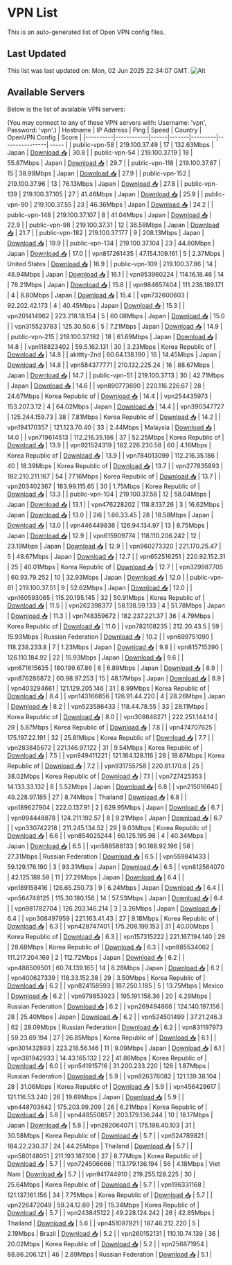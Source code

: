 # VPN List

This is an auto-generated list of Open VPN config files.

## Last Updated

This list was last updated on: Mon, 02 Jun 2025 22:34:07 GMT.
![Alt](https://repobeats.axiom.co/api/embed/186b98318ef1479477931607c1ad7d823f12451f.svg "Repobeats analytics image")

## Available Servers

Below is the list of available VPN servers:

(You may connect to any of these VPN servers with: Username: 'vpn', Password: 'vpn'.)
| Hostname | IP Address | Ping | Speed | Country | OpenVPN Config | Score |
|----------|------------|------|-------|---------|----------------| ----- |
| public-vpn-58 | 219.100.37.49 | 17 | 132.63Mbps | Japan | [Download 📥](./configs/server_0_JP.ovpn) | 30.8 |
| public-vpn-54 | 219.100.37.19 | 18 | 55.87Mbps | Japan | [Download 📥](./configs/server_1_JP.ovpn) | 29.7 |
| public-vpn-118 | 219.100.37.87 | 15 | 38.98Mbps | Japan | [Download 📥](./configs/server_2_JP.ovpn) | 27.9 |
| public-vpn-152 | 219.100.37.96 | 13 | 76.13Mbps | Japan | [Download 📥](./configs/server_3_JP.ovpn) | 27.8 |
| public-vpn-139 | 219.100.37.105 | 27 | 41.46Mbps | Japan | [Download 📥](./configs/server_4_JP.ovpn) | 25.9 |
| public-vpn-90 | 219.100.37.55 | 23 | 46.36Mbps | Japan | [Download 📥](./configs/server_5_JP.ovpn) | 24.2 |
| public-vpn-148 | 219.100.37.107 | 8 | 41.04Mbps | Japan | [Download 📥](./configs/server_6_JP.ovpn) | 22.9 |
| public-vpn-98 | 219.100.37.31 | 12 | 36.58Mbps | Japan | [Download 📥](./configs/server_7_JP.ovpn) | 21.7 |
| public-vpn-182 | 219.100.37.177 | 9 | 208.13Mbps | Japan | [Download 📥](./configs/server_8_JP.ovpn) | 19.9 |
| public-vpn-134 | 219.100.37.104 | 23 | 44.80Mbps | Japan | [Download 📥](./configs/server_9_JP.ovpn) | 17.0 |
| vpn817261435 | 47.154.109.161 | 5 | 2.37Mbps | United States | [Download 📥](./configs/server_10_US.ovpn) | 16.9 |
| public-vpn-109 | 219.100.37.86 | 14 | 48.94Mbps | Japan | [Download 📥](./configs/server_11_JP.ovpn) | 16.1 |
| vpn953960224 | 114.16.18.46 | 14 | 78.21Mbps | Japan | [Download 📥](./configs/server_12_JP.ovpn) | 15.8 |
| vpn984657404 | 111.238.189.171 | 4 | 8.80Mbps | Japan | [Download 📥](./configs/server_13_JP.ovpn) | 15.4 |
| vpn732600603 | 92.202.42.173 | 4 | 40.45Mbps | Japan | [Download 📥](./configs/server_14_JP.ovpn) | 15.3 |
| vpn201414962 | 223.218.18.154 | 5 | 60.08Mbps | Japan | [Download 📥](./configs/server_15_JP.ovpn) | 15.0 |
| vpn315523783 | 125.30.50.6 | 5 | 7.21Mbps | Japan | [Download 📥](./configs/server_16_JP.ovpn) | 14.9 |
| public-vpn-215 | 219.100.37.182 | 18 | 61.69Mbps | Japan | [Download 📥](./configs/server_17_JP.ovpn) | 14.8 |
| vpn118823402 | 59.5.162.131 | 30 | 3.23Mbps | Korea Republic of | [Download 📥](./configs/server_18_KR.ovpn) | 14.8 |
| akittty-2nd | 60.64.138.190 | 16 | 14.45Mbps | Japan | [Download 📥](./configs/server_19_JP.ovpn) | 14.8 |
| vpn584377771 | 210.132.225.24 | 16 | 88.67Mbps | Japan | [Download 📥](./configs/server_20_JP.ovpn) | 14.7 |
| public-vpn-51 | 219.100.37.13 | 30 | 42.71Mbps | Japan | [Download 📥](./configs/server_21_JP.ovpn) | 14.6 |
| vpn890773690 | 220.116.226.67 | 28 | 24.67Mbps | Korea Republic of | [Download 📥](./configs/server_22_KR.ovpn) | 14.4 |
| vpn254435973 | 153.207.3.12 | 4 | 64.02Mbps | Japan | [Download 📥](./configs/server_23_JP.ovpn) | 14.4 |
| vpn390347727 | 125.244.159.73 | 38 | 7.81Mbps | Korea Republic of | [Download 📥](./configs/server_24_KR.ovpn) | 14.2 |
| vpn194170357 | 121.123.70.40 | 33 | 2.44Mbps | Malaysia | [Download 📥](./configs/server_25_MY.ovpn) | 14.0 |
| vpn719614513 | 112.216.35.186 | 37 | 52.25Mbps | Korea Republic of | [Download 📥](./configs/server_26_KR.ovpn) | 13.9 |
| vpn921524319 | 182.226.230.58 | 60 | 4.16Mbps | Korea Republic of | [Download 📥](./configs/server_27_KR.ovpn) | 13.9 |
| vpn784013099 | 112.216.35.186 | 40 | 18.39Mbps | Korea Republic of | [Download 📥](./configs/server_28_KR.ovpn) | 13.7 |
| vpn277835893 | 182.210.211.167 | 54 | 77.16Mbps | Korea Republic of | [Download 📥](./configs/server_29_KR.ovpn) | 13.7 |
| vpn203402367 | 183.99.115.65 | 30 | 1.75Mbps | Korea Republic of | [Download 📥](./configs/server_30_KR.ovpn) | 13.3 |
| public-vpn-104 | 219.100.37.58 | 12 | 58.04Mbps | Japan | [Download 📥](./configs/server_31_JP.ovpn) | 13.1 |
| vpn476228202 | 118.8.137.26 | 3 | 16.62Mbps | Japan | [Download 📥](./configs/server_32_JP.ovpn) | 13.0 |
| 2i6 | 1.66.33.45 | 28 | 18.58Mbps | Japan | [Download 📥](./configs/server_33_JP.ovpn) | 13.0 |
| vpn446449836 | 126.94.134.97 | 13 | 8.75Mbps | Japan | [Download 📥](./configs/server_34_JP.ovpn) | 12.9 |
| vpn615909774 | 118.110.206.242 | 12 | 23.19Mbps | Japan | [Download 📥](./configs/server_35_JP.ovpn) | 12.9 |
| vpn960273320 | 221.170.25.47 | 5 | 48.67Mbps | Japan | [Download 📥](./configs/server_36_JP.ovpn) | 12.7 |
| vpn652516251 | 220.92.152.31 | 25 | 40.01Mbps | Korea Republic of | [Download 📥](./configs/server_37_KR.ovpn) | 12.7 |
| vpn329987705 | 60.93.79.252 | 10 | 32.93Mbps | Japan | [Download 📥](./configs/server_38_JP.ovpn) | 12.0 |
| public-vpn-61 | 219.100.37.51 | 9 | 52.62Mbps | Japan | [Download 📥](./configs/server_39_JP.ovpn) | 12.0 |
| vpn160593065 | 115.20.195.145 | 32 | 50.91Mbps | Korea Republic of | [Download 📥](./configs/server_40_KR.ovpn) | 11.5 |
| vpn262398377 | 58.138.59.133 | 4 | 51.78Mbps | Japan | [Download 📥](./configs/server_41_JP.ovpn) | 11.3 |
| vpn748359672 | 182.237.221.37 | 36 | 4.79Mbps | Korea Republic of | [Download 📥](./configs/server_42_KR.ovpn) | 11.0 |
| vpn782108235 | 212.20.43.5 | 59 | 15.93Mbps | Russian Federation | [Download 📥](./configs/server_43_RU.ovpn) | 10.2 |
| vpn699751090 | 118.238.233.8 | 7 | 1.23Mbps | Japan | [Download 📥](./configs/server_44_JP.ovpn) | 9.8 |
| vpn815715390 | 126.110.184.92 | 22 | 15.93Mbps | Japan | [Download 📥](./configs/server_45_JP.ovpn) | 9.6 |
| vpn671615635 | 180.199.67.86 | 8 | 6.89Mbps | Japan | [Download 📥](./configs/server_46_JP.ovpn) | 8.9 |
| vpn876286872 | 60.98.97.253 | 15 | 48.17Mbps | Japan | [Download 📥](./configs/server_47_JP.ovpn) | 8.9 |
| vpn403294661 | 121.129.205.146 | 31 | 8.99Mbps | Korea Republic of | [Download 📥](./configs/server_48_KR.ovpn) | 8.4 |
| vpn143166856 | 126.91.44.220 | 4 | 28.26Mbps | Japan | [Download 📥](./configs/server_49_JP.ovpn) | 8.2 |
| vpn523586433 | 118.44.78.55 | 33 | 28.11Mbps | Korea Republic of | [Download 📥](./configs/server_50_KR.ovpn) | 8.0 |
| vpn309846271 | 222.251.144.14 | 29 | 5.87Mbps | Korea Republic of | [Download 📥](./configs/server_51_KR.ovpn) | 7.8 |
| vpn474707625 | 175.197.22.191 | 32 | 25.81Mbps | Korea Republic of | [Download 📥](./configs/server_52_KR.ovpn) | 7.7 |
| vpn283845672 | 221.146.97.122 | 31 | 9.54Mbps | Korea Republic of | [Download 📥](./configs/server_53_KR.ovpn) | 7.5 |
| vpn949411221 | 121.164.128.116 | 28 | 18.67Mbps | Korea Republic of | [Download 📥](./configs/server_54_KR.ovpn) | 7.2 |
| vpn931755758 | 220.81.170.8 | 25 | 38.02Mbps | Korea Republic of | [Download 📥](./configs/server_55_KR.ovpn) | 7.1 |
| vpn727425353 | 14.133.33.132 | 8 | 5.52Mbps | Japan | [Download 📥](./configs/server_56_JP.ovpn) | 6.8 |
| vpn215016640 | 49.228.97.185 | 27 | 8.74Mbps | Thailand | [Download 📥](./configs/server_57_TH.ovpn) | 6.8 |
| vpn189627904 | 222.0.137.91 | 2 | 629.95Mbps | Japan | [Download 📥](./configs/server_58_JP.ovpn) | 6.7 |
| vpn994448878 | 124.211.192.57 | 8 | 9.21Mbps | Japan | [Download 📥](./configs/server_59_JP.ovpn) | 6.7 |
| vpn330742218 | 211.245.134.52 | 29 | 9.03Mbps | Korea Republic of | [Download 📥](./configs/server_60_KR.ovpn) | 6.6 |
| vpn854025244 | 60.125.195.98 | 4 | 40.34Mbps | Japan | [Download 📥](./configs/server_61_JP.ovpn) | 6.5 |
| vpn588588133 | 90.188.92.196 | 58 | 27.31Mbps | Russian Federation | [Download 📥](./configs/server_62_RU.ovpn) | 6.5 |
| vpn559841433 | 59.129.176.190 | 3 | 93.31Mbps | Japan | [Download 📥](./configs/server_63_JP.ovpn) | 6.5 |
| vpn812564070 | 42.125.188.59 | 11 | 27.29Mbps | Japan | [Download 📥](./configs/server_64_JP.ovpn) | 6.4 |
| vpn189158416 | 126.65.250.73 | 9 | 6.24Mbps | Japan | [Download 📥](./configs/server_65_JP.ovpn) | 6.4 |
| vpn564748125 | 115.30.180.156 | 14 | 57.53Mbps | Japan | [Download 📥](./configs/server_66_JP.ovpn) | 6.4 |
| vpn981782704 | 126.203.146.214 | 3 | 3.26Mbps | Japan | [Download 📥](./configs/server_67_JP.ovpn) | 6.4 |
| vpn308497959 | 221.163.41.43 | 27 | 9.18Mbps | Korea Republic of | [Download 📥](./configs/server_68_KR.ovpn) | 6.3 |
| vpn428747401 | 175.208.199.153 | 31 | 40.00Mbps | Korea Republic of | [Download 📥](./configs/server_69_KR.ovpn) | 6.3 |
| vpn157315222 | 221.167.194.140 | 28 | 28.68Mbps | Korea Republic of | [Download 📥](./configs/server_70_KR.ovpn) | 6.3 |
| vpn885534062 | 111.217.204.169 | 2 | 112.72Mbps | Japan | [Download 📥](./configs/server_71_JP.ovpn) | 6.2 |
| vpn488509501 | 60.74.139.165 | 14 | 8.28Mbps | Japan | [Download 📥](./configs/server_72_JP.ovpn) | 6.2 |
| vpn400627339 | 118.33.152.38 | 29 | 3.50Mbps | Korea Republic of | [Download 📥](./configs/server_73_KR.ovpn) | 6.2 |
| vpn824158593 | 187.250.1.185 | 5 | 13.75Mbps | Mexico | [Download 📥](./configs/server_74_MX.ovpn) | 6.2 |
| vpn979853923 | 195.191.158.36 | 20 | 4.29Mbps | Russian Federation | [Download 📥](./configs/server_75_RU.ovpn) | 6.2 |
| vpn269494866 | 124.140.197.156 | 28 | 25.40Mbps | Japan | [Download 📥](./configs/server_76_JP.ovpn) | 6.2 |
| vpn524501499 | 37.21.246.3 | 62 | 28.09Mbps | Russian Federation | [Download 📥](./configs/server_77_RU.ovpn) | 6.2 |
| vpn831197973 | 59.23.69.194 | 27 | 26.85Mbps | Korea Republic of | [Download 📥](./configs/server_78_KR.ovpn) | 6.1 |
| vpn301432893 | 223.218.56.146 | 11 | 9.09Mbps | Japan | [Download 📥](./configs/server_79_JP.ovpn) | 6.1 |
| vpn381942933 | 14.43.165.132 | 22 | 41.86Mbps | Korea Republic of | [Download 📥](./configs/server_80_KR.ovpn) | 6.0 |
| vpn541915716 | 31.200.233.220 | 126 | 1.87Mbps | Russian Federation | [Download 📥](./configs/server_81_RU.ovpn) | 5.9 |
| vpn826376082 | 121.139.38.104 | 28 | 31.06Mbps | Korea Republic of | [Download 📥](./configs/server_82_KR.ovpn) | 5.9 |
| vpn456429617 | 121.116.53.240 | 26 | 19.69Mbps | Japan | [Download 📥](./configs/server_83_JP.ovpn) | 5.9 |
| vpn448703642 | 175.203.99.209 | 26 | 6.21Mbps | Korea Republic of | [Download 📥](./configs/server_84_KR.ovpn) | 5.8 |
| vpn448550857 | 203.179.136.244 | 10 | 18.17Mbps | Japan | [Download 📥](./configs/server_85_JP.ovpn) | 5.8 |
| vpn282064071 | 175.198.40.103 | 31 | 30.58Mbps | Korea Republic of | [Download 📥](./configs/server_86_KR.ovpn) | 5.7 |
| vpn524789821 | 184.22.230.37 | 24 | 44.25Mbps | Thailand | [Download 📥](./configs/server_87_TH.ovpn) | 5.7 |
| vpn580148051 | 211.193.187.106 | 27 | 8.77Mbps | Korea Republic of | [Download 📥](./configs/server_88_KR.ovpn) | 5.7 |
| vpn724506666 | 113.179.136.194 | 56 | 4.18Mbps | Viet Nam | [Download 📥](./configs/server_89_VN.ovpn) | 5.7 |
| vpn941744910 | 219.255.128.225 | 30 | 25.64Mbps | Korea Republic of | [Download 📥](./configs/server_90_KR.ovpn) | 5.7 |
| vpn196331168 | 121.137.161.156 | 34 | 7.75Mbps | Korea Republic of | [Download 📥](./configs/server_91_KR.ovpn) | 5.7 |
| vpn226472049 | 59.24.12.69 | 29 | 15.34Mbps | Korea Republic of | [Download 📥](./configs/server_92_KR.ovpn) | 5.7 |
| vpn243845122 | 49.228.124.242 | 26 | 42.85Mbps | Thailand | [Download 📥](./configs/server_93_TH.ovpn) | 5.6 |
| vpn451097921 | 187.46.212.220 | 5 | 2.19Mbps | Brazil | [Download 📥](./configs/server_94_BR.ovpn) | 5.2 |
| vpn260152131 | 110.10.74.139 | 36 | 20.02Mbps | Korea Republic of | [Download 📥](./configs/server_95_KR.ovpn) | 5.2 |
| vpn256871954 | 88.86.206.121 | 46 | 2.89Mbps | Russian Federation | [Download 📥](./configs/server_96_RU.ovpn) | 5.1 |
